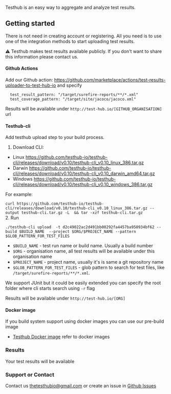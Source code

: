 Testhub is an easy way to aggregate and analyze test results. 

## Getting started 

There is not need in creating account or registering. All you need is to use one of the integration methods to start uploading test results. 

:warning: Testhub makes test results available publicly. If you don't want to share this information please contact us. 

#### Github Actions
Add our Github action: https://github.com/marketplace/actions/test-results-uploader-to-test-hub-io and specify   
  ```
    test_result_pattern: "/target/surefire-reports/**/*.xml"
    test_coverage_pattern: "/target/site/jacoco/jacoco.xml"
  ```

Results will be available under `http://test-hub.io/[GITHUB_ORGANISATION]` url

#### Testhub-cli

Add testhub upload step to your build process. 
1. Download CLI: 

  - Linux https://github.com/testhub-io/testhub-cli/releases/download/v0.10/testhub-cli_v0.10_linux_386.tar.gz
  - Darwin https://github.com/testhub-io/testhub-cli/releases/download/v0.10/testhub-cli_v0.10_darwin_amd64.tar.gz
  - Windows https://github.com/testhub-io/testhub-cli/releases/download/v0.10/testhub-cli_v0.10_windows_386.tar.gz


  For example: 
  
  `curl https://github.com/testhub-io/testhub-cli/releases/download/v0.10/testhub-cli_v0.10_linux_386.tar.gz --output testhub-cli.tar.gz -L  && tar -xzf testhub-cli.tar.gz`    
2. Run

`./testhub-cli upload  -t d2c49022ac2d491bb00292fa4457ba950934bf62 --build $BUILD_NAME  --project $ORG/$PROJECT_NAME --pattern $GLOB_PATTERN_FOR_TEST_FILES`
- `$BUILD_NAME` - test run name or build name. Usually a build number
- `$ORG` - organisation name, all test results will be available under this organisation name 
- `$PROJECT_NAME` - project name, usually it's is same a git  repository name 
- `$GLOB_PATTERN_FOR_TEST_FILES` - glob pattern to search for test files, like `/target/surefire-reports/**/*.xml`. 

We support JUnit but it could be easily extended you can specify the root folder where cli starts search using `-r` flag
  
Results will be available under `http://test-hub.io/[ORG]`
  
#### Docker image
If you build system support using docker images you can use our pre-build image  
- [Testhub Docker image](https://hub.docker.com/r/testhubio/cli)
refer to docker images 


### Results 
Your test results will be available 

### Support or Contact

Contact us [thetesthubio@gmail.com](mailto:thetesthubio@gmail.com) or create an issue in [Github Issues](https://github.com/testhub-io/docs/issues)
